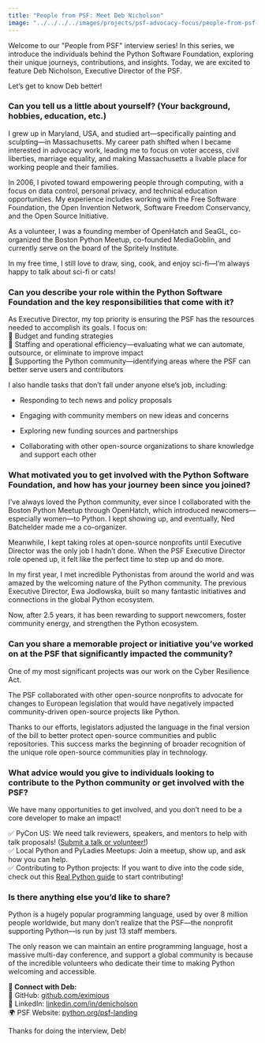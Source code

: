 ```yaml
---
title: "People from PSF: Meet Deb Nicholson"
image: "../../../../images/projects/psf-advocacy-focus/people-from-psf-interviews/Deb.png"
---
```


Welcome to our "People from PSF" interview series! In this series, we introduce
the individuals behind the Python Software Foundation, exploring their unique
journeys, contributions, and insights. Today, we are excited to feature Deb
Nicholson, Executive Director of the PSF.

Let’s get to know Deb better!

### **Can you tell us a little about yourself? (Your background, hobbies, education, etc.)**

I grew up in Maryland, USA, and studied art—specifically painting and
sculpting—in Massachusetts. My career path shifted when I became interested in
advocacy work, leading me to focus on voter access, civil liberties, marriage
equality, and making Massachusetts a livable place for working people and their
families.

In 2006, I pivoted toward empowering people through computing, with a focus on
data control, personal privacy, and technical education opportunities. My
experience includes working with the Free Software Foundation, the Open
Invention Network, Software Freedom Conservancy, and the Open Source Initiative.

As a volunteer, I was a founding member of OpenHatch and SeaGL, co-organized the
Boston Python Meetup, co-founded MediaGoblin, and currently serve on the board
of the Spritely Institute.

In my free time, I still love to draw, sing, cook, and enjoy sci-fi—I’m always
happy to talk about sci-fi or cats!

### **Can you describe your role within the Python Software Foundation and the key responsibilities that come with it?**

As Executive Director, my top priority is ensuring the PSF has the resources
needed to accomplish its goals. I focus on:  
🔹 Budget and funding strategies  
🔹 Staffing and operational efficiency—evaluating what we can automate,
outsource, or eliminate to improve impact  
🔹 Supporting the Python community—identifying areas where the PSF can better
serve users and contributors

I also handle tasks that don’t fall under anyone else’s job, including:

- Responding to tech news and policy proposals

- Engaging with community members on new ideas and concerns

- Exploring new funding sources and partnerships

- Collaborating with other open-source organizations to share knowledge and
  support each other

### **What motivated you to get involved with the Python Software Foundation, and how has your journey been since you joined?**

I’ve always loved the Python community, ever since I collaborated with the
Boston Python Meetup through OpenHatch, which introduced newcomers—especially
women—to Python. I kept showing up, and eventually, Ned Batchelder made me a
co-organizer.

Meanwhile, I kept taking roles at open-source nonprofits until Executive
Director was the only job I hadn’t done. When the PSF Executive Director role
opened up, it felt like the perfect time to step up and do more.

In my first year, I met incredible Pythonistas from around the world and was
amazed by the welcoming nature of the Python community. The previous Executive
Director, Ewa Jodlowska, built so many fantastic initiatives and connections in
the global Python ecosystem.

Now, after 2.5 years, it has been rewarding to support newcomers, foster
community energy, and strengthen the Python ecosystem.

### **Can you share a memorable project or initiative you’ve worked on at the PSF that significantly impacted the community?**

One of my most significant projects was our work on the Cyber Resilience Act.

The PSF collaborated with other open-source nonprofits to advocate for changes
to European legislation that would have negatively impacted community-driven
open-source projects like Python.

Thanks to our efforts, legislators adjusted the language in the final version of
the bill to better protect open-source communities and public repositories. This
success marks the beginning of broader recognition of the unique role
open-source communities play in technology.

### **What advice would you give to individuals looking to contribute to the Python community or get involved with the PSF?**

We have many opportunities to get involved, and you don’t need to be a core
developer to make an impact!

✅ PyCon US: We need talk reviewers, speakers, and mentors to help with talk
proposals! ([<u>Submit a talk or volunteer!</u>](https://us.pycon.org/2025/))  
✅ Local Python and PyLadies Meetups: Join a meetup, show up, and ask how you
can help.  
✅ Contributing to Python projects: If you want to dive into the code side,
check out this
[<u>Real Python guide</u>](https://realpython.com/start-contributing-python/) to
start contributing!

### **Is there anything else you’d like to share?**

Python is a hugely popular programming language, used by over 8 million people
worldwide, but many don’t realize that the PSF—the nonprofit supporting
Python—is run by just 13 staff members.

The only reason we can maintain an entire programming language, host a massive
multi-day conference, and support a global community is because of the
incredible volunteers who dedicate their time to making Python welcoming and
accessible.

**📌 Connect with Deb:**  
🔗 GitHub: [<u>github.com/eximious  
</u>](https://github.com/eximious) 🔗 LinkedIn:
[<u>linkedin.com/in/denicholson  
</u>](https://www.linkedin.com/in/denicholson/) 🌍 PSF Website:
[<u>python.org/psf-landing</u>](https://www.python.org/psf-landing/)

<span class="mark">Thanks for doing the interview, Deb!</span>
